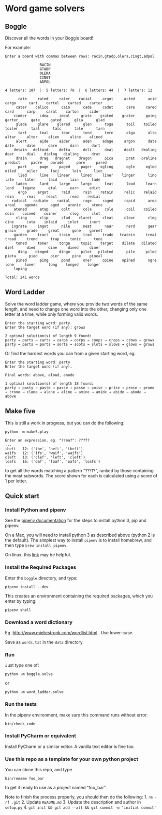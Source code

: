 # Word game solvers

## Boggle

Discover all the words in your Boggle board!

For example:

```
Enter a board with commas between rows: racin,gtadp,olera,cingt,adpol

                RACIN
                GTADP
                OLERA
                CINGT
                ADPOL

4 letters: 107  |  5 letters: 78  |  6 letters: 44  |  7 letters: 12

      rate     rated     rater    racial     argot     acted      acid     cargo      cart    cartel    carted    carter
     cater    calico      cain      cade     cadet      care     cared      card      carp     carat    carton     cider
    cinder      idea     ideal     grate    grated    grater     going    garter      gate     gated      glia      glad
     glade     glare    glared      glen      toga      toil    toiled    toiler      taal      talc      tale      tarn
      tart      teal      tear      tend      tern      alga      alto     altar     alter     alien     aline    alined
     alert      aide     aider      aden     adage     argon      data      date      dale      dare      darn      dart
    detain   deltoid     delta      deli      deal     dealt   dealing      dear      dial    dialog   dialing      drat
     drain      drag   dragnet    dragon      pica      prat   praline   predict     padre    parade      pare     pared
      part      page     paged     pager    ogling      ogle     ogled     oiled     oiler      loci      loin      lien
      lied      line    linear     lined     liner    linger      lino      late     later      laid      lain      lade
     laden      lard     large     largo      leat      lead     learn      lend    legato      etal      earn     edict
      ergo     ergot      raid      rain    retain     relic    relaid      rein      real     react      read    redial
   radical   radiate    radial      rage     raged     rapid      area     areal    agenda      aged    atonic     atone
    atoned      atop      colt      cola      cole      coil    coiled      coin    coined    coiner      clog      clot
     cling      clip      clad    claret     cleat     clear      cleg      cine      iota    inlaid     inlet     inert
   ingrate     ingot      nile      neat      near      nerd      gear     grain     grade     great      gone    garnet
    garden     tract     train      trad     trade   tradein     treat     tread     trend      trap     tonic      tone
     toned     toner     tonga     topic    target    dilate   dilated      diet      died      dine     dined     diner
      ding    dinged     dingo     pilot   piloted      pile     piled     pieta      pied      pier      pine    pineal
     pined      ping      pond      oner     opine    opined      ogre      lone     loner      long    longed    longer
    loping

Total: 241 words
```

## Word Ladder

Solve the word ladder game, where you provide two words
of the same length, and need to change one word into the other, changing
only one letter at a time, while only forming valid words.

```
Enter the starting word: party
Enter the target word (if any): grows

2 optimal solution(s) of length 9 found:
party → parts → carts → carps → corps → coops → crops → crows → grows
party → parts → ports → sorts → soots → slots → slows → glows → grows
```

Or find the hardest words you can from a given starting word, eg.
```
Enter the starting word: party
Enter the target word (if any):

Final words: above, aloud, anode

1 optimal solution(s) of length 18 found:
party → pasty → paste → passe → posse → poise → prise → prose → prone → crone → clone → alone → aline → amine → amide → abide → abode → above
```

## Make five

This is still a work in progress, but you can do the following:

```
python -m make5.play

Enter an expression, eg. "?rea?": ???f?
...
theft   12: ('the', 'heft', 'theft')
waifs   12: ('ifs', 'waif', 'waifs')
cleft   13: ('clef', 'left', 'cleft')
loafs   16: ('oaf', 'loaf', 'oafs', 'loafs')
```

to get all the words matching a pattern "???f?", ranked by those containing the most subwords.
The score shown for each is calculated using a score of 1 per letter.

## Quick start

### Install Python and pipenv

See the [pipenv documentation](https://docs.pipenv.org/install/) for the steps to install python 3, pip and pipenv.

On a Mac, you will need to install python 3 as described above (python 2 is the default).
The simplest way to install `pipenv` is to install homebrew, and then type `brew install pipenv`.
 
On linux, this [link](https://packaging.python.org/install_requirements_linux/#installing-pip-setuptools-wheel-with-linux-package-managers)
may be helpful.

### Install the Required Packages

Enter the `boggle` directory, and type:

```
pipenv install --dev
```

This creates an environment containing the required packages, which you enter by typing:

```
pipenv shell
```

### Download a word dictionary

Eg. http://www.mieliestronk.com/wordlist.html . Use lower-case.

Save as `words.txt` in the `data` directory.

### Run

Just type one of:

```
python -m boggle.solve
```

or

```
python -m word_ladder.solve
```

### Run the tests

In the pipenv environment, make sure this command runs without error:

```
bin/check_code
```

### Install PyCharm or equivalent

Install PyCharm or a similar editor. A vanilla text editor is fine too.

### Use this repo as a template for your own python project

You can clone this repo, and type

```
bin/rename foo_bar
```

to get it ready to use as a project named "foo_bar".

Note to finish the process properly, you should then do the following:
    1. `rm -rf .git`
    2. Update `README.md`
    3. Update the description and author in `setup.py`
    4. `git init && git add --all && git commit -m 'initial commit'`
